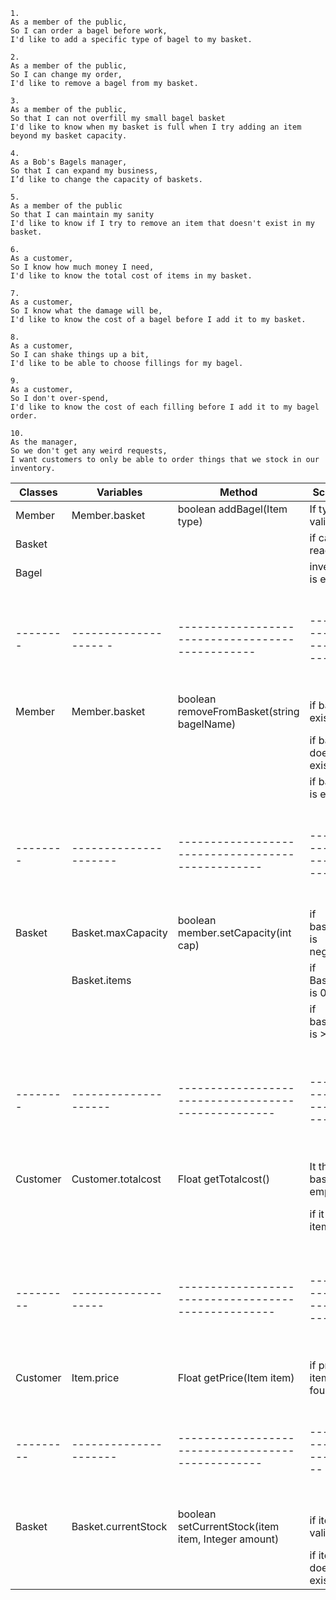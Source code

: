 ```
1.
As a member of the public,
So I can order a bagel before work,
I'd like to add a specific type of bagel to my basket.
```
```
2.
As a member of the public,
So I can change my order,
I'd like to remove a bagel from my basket.
```
```
3.
As a member of the public,
So that I can not overfill my small bagel basket
I'd like to know when my basket is full when I try adding an item beyond my basket capacity.
```
```
4.
As a Bob's Bagels manager,
So that I can expand my business,
I’d like to change the capacity of baskets.
```
```
5.
As a member of the public
So that I can maintain my sanity
I'd like to know if I try to remove an item that doesn't exist in my basket.
```
```
6.
As a customer,
So I know how much money I need,
I'd like to know the total cost of items in my basket.
```
```
7.
As a customer,
So I know what the damage will be,
I'd like to know the cost of a bagel before I add it to my basket.
```
```
8.
As a customer,
So I can shake things up a bit,
I'd like to be able to choose fillings for my bagel.
```
```
9.
As a customer,
So I don't over-spend,
I'd like to know the cost of each filling before I add it to my bagel order.
```
```
10.
As the manager,
So we don't get any weird requests,
I want customers to only be able to order things that we stock in our inventory.
```

| Classes   | Variables             | Method                                              | Scenario                  | Output                                    |
|-----------|-----------------------|-----------------------------------------------------|---------------------------|-------------------------------------------|
| Member    | Member.basket         | boolean addBagel(Item type)                         | If type is valid          | true                                      |
| Basket    |                       |                                                     | if cap is reached         | false                                     |
| Bagel     |                       |                                                     | inventory is empty        | false                                     |
| --------  | ------------------- - | ------------------------------------------------    | ------------------------  | ---------------------------------------   |
| Member    | Member.basket         | boolean removeFromBasket(string bagelName)          | if bagel exists           | true                                      |
|           |                       |                                                     | if bagel does not exist   | false                                     |
|           |                       |                                                     | if basket is empty        | false                                     |
| --------  | --------------------- | -------------------------------------------------   | ------------------------  | ---------------------------------------   |
| Basket    | Basket.maxCapacity    | boolean member.setCapacity(int cap)                 | if basketcap is negative  | false                                     |
|           | Basket.items          |                                                     | if Basketcap is 0-100     | true                                      |
|           |                       |                                                     | if bascetcap is >100      | false                                     |
| --------  | --------------------  | --------------------------------------------------- | ------------------------  | ----------------------------------------- |
| Customer  | Customer.totalcost    | Float getTotalcost()                                | It the basket is empty    | 0.00                                      |
|           |                       |                                                     | if it has items           | price of basket                           |
| --------- | -------------------   | --------------------------------------------------- | ------------------------- | ----------------------------------------- |
| Customer  | Item.price            | Float getPrice(Item item)                           | if price for item found   | price of item                             |
| --------- | --------------------- | -------------------------------------------------   | -----------------------   | ----------------------------------------  |
|           |                       |                                                     |                           |                                           |
| Basket    | Basket.currentStock   | boolean setCurrentStock(item item, Integer amount)  | if item is valid          | true                                      |
|           |                       |                                                     | if item does not exist    | false                                     |
